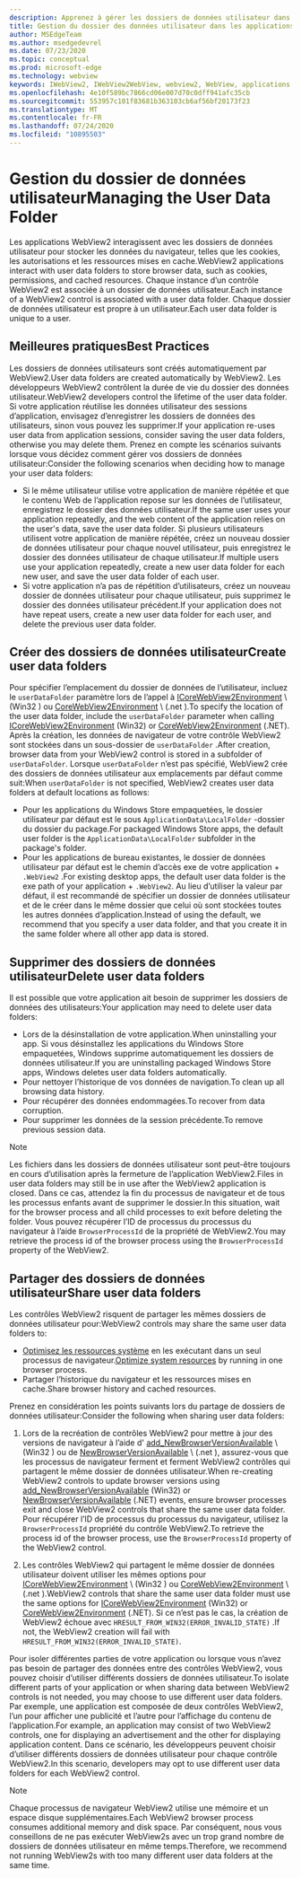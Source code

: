 ```yaml
---
description: Apprenez à gérer les dossiers de données utilisateur dans les applications WebView2
title: Gestion du dossier des données utilisateur dans les applications WebView2.
author: MSEdgeTeam
ms.author: msedgedevrel
ms.date: 07/23/2020
ms.topic: conceptual
ms.prod: microsoft-edge
ms.technology: webview
keywords: IWebView2, IWebView2WebView, webview2, WebView, applications Win32, Win32, Edge, ICoreWebView2, ICoreWebView2Host, contrôle de navigateur, html Edge, dossier de données utilisateur
ms.openlocfilehash: 4e10f589bc7866cd06e007d70c0dff941afc35cb
ms.sourcegitcommit: 553957c101f83681b363103cb6af56bf20173f23
ms.translationtype: MT
ms.contentlocale: fr-FR
ms.lasthandoff: 07/24/2020
ms.locfileid: "10895503"
---
```

# <span data-ttu-id="ad74e-104">Gestion du dossier de données utilisateur</span><span class="sxs-lookup"><span data-stu-id="ad74e-104">Managing the User Data Folder</span></span>  

<span data-ttu-id="ad74e-105">Les applications WebView2 interagissent avec les dossiers de données utilisateur pour stocker les données du navigateur, telles que les cookies, les autorisations et les ressources mises en cache.</span><span class="sxs-lookup"><span data-stu-id="ad74e-105">WebView2 applications interact with user data folders to store browser data, such as cookies, permissions, and cached resources.</span></span>  <span data-ttu-id="ad74e-106">Chaque instance d’un contrôle WebView2 est associée à un dossier de données utilisateur.</span><span class="sxs-lookup"><span data-stu-id="ad74e-106">Each instance of a WebView2 control is associated with a user data folder.</span></span>  <span data-ttu-id="ad74e-107">Chaque dossier de données utilisateur est propre à un utilisateur.</span><span class="sxs-lookup"><span data-stu-id="ad74e-107">Each user data folder is unique to a user.</span></span>  

## <span data-ttu-id="ad74e-108">Meilleures pratiques</span><span class="sxs-lookup"><span data-stu-id="ad74e-108">Best Practices</span></span>  

<span data-ttu-id="ad74e-109">Les dossiers de données utilisateurs sont créés automatiquement par WebView2.</span><span class="sxs-lookup"><span data-stu-id="ad74e-109">User data folders are created automatically by WebView2.</span></span>  <span data-ttu-id="ad74e-110">Les développeurs WebView2 contrôlent la durée de vie du dossier des données utilisateur.</span><span class="sxs-lookup"><span data-stu-id="ad74e-110">WebView2 developers control the lifetime of the user data folder.</span></span>  <span data-ttu-id="ad74e-111">Si votre application réutilise les données utilisateur des sessions d’application, envisagez d’enregistrer les dossiers de données des utilisateurs, sinon vous pouvez les supprimer.</span><span class="sxs-lookup"><span data-stu-id="ad74e-111">If your application re-uses user data from application sessions, consider saving the user data folders, otherwise you may delete them.</span></span>  <span data-ttu-id="ad74e-112">Prenez en compte les scénarios suivants lorsque vous décidez comment gérer vos dossiers de données utilisateur:</span><span class="sxs-lookup"><span data-stu-id="ad74e-112">Consider the following scenarios when deciding how to manage your user data folders:</span></span>  

*   <span data-ttu-id="ad74e-113">Si le même utilisateur utilise votre application de manière répétée et que le contenu Web de l’application repose sur les données de l’utilisateur, enregistrez le dossier des données utilisateur.</span><span class="sxs-lookup"><span data-stu-id="ad74e-113">If the same user uses your application repeatedly, and the web content of the application relies on the user's data, save the user data folder.</span></span>  <span data-ttu-id="ad74e-114">Si plusieurs utilisateurs utilisent votre application de manière répétée, créez un nouveau dossier de données utilisateur pour chaque nouvel utilisateur, puis enregistrez le dossier des données utilisateur de chaque utilisateur.</span><span class="sxs-lookup"><span data-stu-id="ad74e-114">If multiple users use your application repeatedly, create a new user data folder for each new user, and save the user data folder of each user.</span></span>
*   <span data-ttu-id="ad74e-115">Si votre application n’a pas de répétition d’utilisateurs, créez un nouveau dossier de données utilisateur pour chaque utilisateur, puis supprimez le dossier des données utilisateur précédent.</span><span class="sxs-lookup"><span data-stu-id="ad74e-115">If your application does not have repeat users, create a new user data folder for each user, and delete the previous user data folder.</span></span>  

## <span data-ttu-id="ad74e-116">Créer des dossiers de données utilisateur</span><span class="sxs-lookup"><span data-stu-id="ad74e-116">Create user data folders</span></span>  

<span data-ttu-id="ad74e-117">Pour spécifier l’emplacement du dossier de données de l’utilisateur, incluez le `userDataFolder` paramètre lors de l’appel à [ICoreWebView2Environment](../reference/win32/0-9-538/icorewebview2environment.md) \ (Win32 \) ou [CoreWebView2Environment](../reference/dotnet/0-9-538/microsoft-web-webview2-core-corewebview2environment.md) \ (.net \).</span><span class="sxs-lookup"><span data-stu-id="ad74e-117">To specify the location of the user data folder, include the `userDataFolder` parameter when calling [ICoreWebView2Environment](../reference/win32/0-9-538/icorewebview2environment.md) \(Win32\) or [CoreWebView2Environment](../reference/dotnet/0-9-538/microsoft-web-webview2-core-corewebview2environment.md) \(.NET\).</span></span>  <span data-ttu-id="ad74e-118">Après la création, les données de navigateur de votre contrôle WebView2 sont stockées dans un sous-dossier de `userDataFolder` .</span><span class="sxs-lookup"><span data-stu-id="ad74e-118">After creation, browser data from your WebView2 control is stored in a subfolder of `userDataFolder`.</span></span>  <span data-ttu-id="ad74e-119">Lorsque `userDataFolder` n’est pas spécifié, WebView2 crée des dossiers de données utilisateur aux emplacements par défaut comme suit:</span><span class="sxs-lookup"><span data-stu-id="ad74e-119">When `userDataFolder` is not specified, WebView2 creates user data folders at default locations as follows:</span></span>  

*   <span data-ttu-id="ad74e-120">Pour les applications du Windows Store empaquetées, le dossier utilisateur par défaut est le sous `ApplicationData\LocalFolder` -dossier du dossier du package.</span><span class="sxs-lookup"><span data-stu-id="ad74e-120">For packaged Windows Store apps, the default user folder is the `ApplicationData\LocalFolder` subfolder in the package's  folder.</span></span>  
*   <span data-ttu-id="ad74e-121">Pour les applications de bureau existantes, le dossier de données utilisateur par défaut est le chemin d’accès exe de votre application + `.WebView2` .</span><span class="sxs-lookup"><span data-stu-id="ad74e-121">For existing desktop apps, the default user data folder is the exe path of your application + `.WebView2`.</span></span>  <span data-ttu-id="ad74e-122">Au lieu d’utiliser la valeur par défaut, il est recommandé de spécifier un dossier de données utilisateur et de le créer dans le même dossier que celui où sont stockées toutes les autres données d’application.</span><span class="sxs-lookup"><span data-stu-id="ad74e-122">Instead of using the default, we recommend that you specify a user data folder, and that you create it in the same folder where all other app data is stored.</span></span>  

## <span data-ttu-id="ad74e-123">Supprimer des dossiers de données utilisateur</span><span class="sxs-lookup"><span data-stu-id="ad74e-123">Delete user data folders</span></span>  

<span data-ttu-id="ad74e-124">Il est possible que votre application ait besoin de supprimer les dossiers de données des utilisateurs:</span><span class="sxs-lookup"><span data-stu-id="ad74e-124">Your application may need to delete user data folders:</span></span>  

*   <span data-ttu-id="ad74e-125">Lors de la désinstallation de votre application.</span><span class="sxs-lookup"><span data-stu-id="ad74e-125">When uninstalling your app.</span></span>  <span data-ttu-id="ad74e-126">Si vous désinstallez les applications du Windows Store empaquetées, Windows supprime automatiquement les dossiers de données utilisateur.</span><span class="sxs-lookup"><span data-stu-id="ad74e-126">If you are uninstalling packaged Windows Store apps, Windows deletes user data folders automatically.</span></span>  
*   <span data-ttu-id="ad74e-127">Pour nettoyer l’historique de vos données de navigation.</span><span class="sxs-lookup"><span data-stu-id="ad74e-127">To clean up all browsing data history.</span></span>  
*   <span data-ttu-id="ad74e-128">Pour récupérer des données endommagées.</span><span class="sxs-lookup"><span data-stu-id="ad74e-128">To recover from data corruption.</span></span>  
*   <span data-ttu-id="ad74e-129">Pour supprimer les données de la session précédente.</span><span class="sxs-lookup"><span data-stu-id="ad74e-129">To remove previous session data.</span></span>  

> [!NOTE]
> <span data-ttu-id="ad74e-130">Les fichiers dans les dossiers de données utilisateur sont peut-être toujours en cours d’utilisation après la fermeture de l’application WebView2.</span><span class="sxs-lookup"><span data-stu-id="ad74e-130">Files in user data folders may still be in use after the WebView2 application is closed.</span></span>  <span data-ttu-id="ad74e-131">Dans ce cas, attendez la fin du processus de navigateur et de tous les processus enfants avant de supprimer le dossier.</span><span class="sxs-lookup"><span data-stu-id="ad74e-131">In this situation, wait for the browser process and all child processes to exit before deleting the folder.</span></span>  <span data-ttu-id="ad74e-132">Vous pouvez récupérer l’ID de processus du processus du navigateur à l’aide `BrowserProcessId` de la propriété de WebView2.</span><span class="sxs-lookup"><span data-stu-id="ad74e-132">You may retrieve the process id of the browser process using the `BrowserProcessId` property of the WebView2.</span></span>  

## <span data-ttu-id="ad74e-133">Partager des dossiers de données utilisateur</span><span class="sxs-lookup"><span data-stu-id="ad74e-133">Share user data folders</span></span>  

<span data-ttu-id="ad74e-134">Les contrôles WebView2 risquent de partager les mêmes dossiers de données utilisateur pour:</span><span class="sxs-lookup"><span data-stu-id="ad74e-134">WebView2 controls may share the same user data folders to:</span></span>  

*   <span data-ttu-id="ad74e-135">[Optimisez les ressources système](../concepts/process-model.md) en les exécutant dans un seul processus de navigateur.</span><span class="sxs-lookup"><span data-stu-id="ad74e-135">[Optimize system resources](../concepts/process-model.md) by running in one browser process.</span></span>  
*   <span data-ttu-id="ad74e-136">Partager l’historique du navigateur et les ressources mises en cache.</span><span class="sxs-lookup"><span data-stu-id="ad74e-136">Share browser history and cached resources.</span></span>  

<span data-ttu-id="ad74e-137">Prenez en considération les points suivants lors du partage de dossiers de données utilisateur:</span><span class="sxs-lookup"><span data-stu-id="ad74e-137">Consider the following when sharing user data folders:</span></span>  

1.  <span data-ttu-id="ad74e-138">Lors de la recréation de contrôles WebView2 pour mettre à jour des versions de navigateur à l’aide d' [add_NewBrowserVersionAvailable](../reference/win32/0-9-538/icorewebview2environment.md#add_newbrowserversionavailable) \ (Win32 \) ou de [NewBrowserVersionAvailable](../reference/dotnet/0-9-538/microsoft-web-webview2-core-corewebview2environment.md#newbrowserversionavailable) \ (.net \), assurez-vous que les processus de navigateur ferment et ferment WebView2 contrôles qui partagent le même dossier de données utilisateur.</span><span class="sxs-lookup"><span data-stu-id="ad74e-138">When re-creating WebView2 controls to update browser versions using [add_NewBrowserVersionAvailable](../reference/win32/0-9-538/icorewebview2environment.md#add_newbrowserversionavailable) \(Win32\) or [NewBrowserVersionAvailable](../reference/dotnet/0-9-538/microsoft-web-webview2-core-corewebview2environment.md#newbrowserversionavailable) \(.NET\) events, ensure browser processes exit and close WebView2 controls that share the same user data folder.</span></span>  <span data-ttu-id="ad74e-139">Pour récupérer l’ID de processus du processus du navigateur, utilisez la `BrowserProcessId` propriété du contrôle WebView2.</span><span class="sxs-lookup"><span data-stu-id="ad74e-139">To retrieve the process id of the browser process, use the `BrowserProcessId` property of the WebView2 control.</span></span>  

2.  <span data-ttu-id="ad74e-140">Les contrôles WebView2 qui partagent le même dossier de données utilisateur doivent utiliser les mêmes options pour [ICoreWebView2Environment](../reference/win32/0-9-538/icorewebview2environment.md) \ (Win32 \) ou [CoreWebView2Environment](../reference/dotnet/0-9-538/microsoft-web-webview2-core-corewebview2environment.md) \ (.net \).</span><span class="sxs-lookup"><span data-stu-id="ad74e-140">WebView2 controls that share the same user data folder must use the same options for [ICoreWebView2Environment](../reference/win32/0-9-538/icorewebview2environment.md) \(Win32\) or [CoreWebView2Environment](../reference/dotnet/0-9-538/microsoft-web-webview2-core-corewebview2environment.md) \(.NET\).</span></span>  <span data-ttu-id="ad74e-141">Si ce n’est pas le cas, la création de WebView2 échoue avec `HRESULT_FROM_WIN32(ERROR_INVALID_STATE)` .</span><span class="sxs-lookup"><span data-stu-id="ad74e-141">If not, the WebView2 creation will fail with `HRESULT_FROM_WIN32(ERROR_INVALID_STATE)`.</span></span>  

<span data-ttu-id="ad74e-142">Pour isoler différentes parties de votre application ou lorsque vous n’avez pas besoin de partager des données entre des contrôles WebView2, vous pouvez choisir d’utiliser différents dossiers de données utilisateur.</span><span class="sxs-lookup"><span data-stu-id="ad74e-142">To isolate different parts of your application or when sharing data between WebView2 controls is not needed, you may choose to use different user data folders.</span></span>  <span data-ttu-id="ad74e-143">Par exemple, une application est composée de deux contrôles WebView2, l’un pour afficher une publicité et l’autre pour l’affichage du contenu de l’application.</span><span class="sxs-lookup"><span data-stu-id="ad74e-143">For example, an application may consist of two WebView2 controls, one for displaying an advertisement and the other for displaying application content.</span></span>  <span data-ttu-id="ad74e-144">Dans ce scénario, les développeurs peuvent choisir d’utiliser différents dossiers de données utilisateur pour chaque contrôle WebView2.</span><span class="sxs-lookup"><span data-stu-id="ad74e-144">In this scenario, developers may opt to use different user data folders for each WebView2 control.</span></span>  

> [!NOTE]
> <span data-ttu-id="ad74e-145">Chaque processus de navigateur WebView2 utilise une mémoire et un espace disque supplémentaires.</span><span class="sxs-lookup"><span data-stu-id="ad74e-145">Each WebView2 browser process consumes additional memory and disk space.</span></span>  <span data-ttu-id="ad74e-146">Par conséquent, nous vous conseillons de ne pas exécuter WebView2s avec un trop grand nombre de dossiers de données utilisateur en même temps.</span><span class="sxs-lookup"><span data-stu-id="ad74e-146">Therefore, we recommend not running WebView2s with too many different user data folders at the same time.</span></span>  
